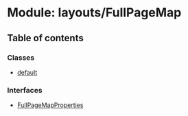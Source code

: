 # Module: layouts/FullPageMap

## Table of contents

### Classes

- [default](../wiki/layouts.FullPageMap.default)

### Interfaces

- [FullPageMapProperties](../wiki/layouts.FullPageMap.FullPageMapProperties)
